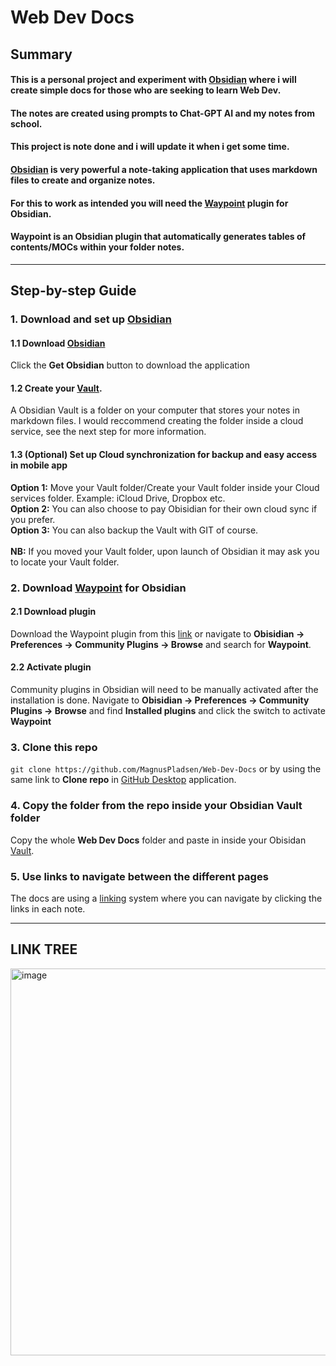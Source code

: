# Web Dev Docs

## Summary

#### This is a personal project and experiment with [Obsidian](https://obsidian.md/) where i will create simple docs for those who are seeking to learn Web Dev.

#### The notes are created using prompts to Chat-GPT AI and my notes from school.

#### This project is note done and i will update it when i get some time.

#### [Obsidian](https://obsidian.md/) is very powerful a note-taking application that uses markdown files to create and organize notes.

#### For this to work as intended you will need the **[Waypoint](https://github.com/IdreesInc/Waypoint)** plugin for Obsidian.

#### Waypoint is an Obsidian plugin that automatically generates tables of contents/MOCs within your folder notes.
---

## Step-by-step Guide

### 1. Download and set up [Obsidian](https://obsidian.md/)
#### 1.1 Download [Obsidian](https://obsidian.md/)
Click the **Get Obsidian** button to download the application

#### 1.2  Create your [Vault](https://help.obsidian.md/Getting+started/Create+a+vault).
A Obsidian Vault is a folder on your computer that stores your notes in markdown files. I would reccommend creating the folder inside a cloud service, see the next step for more information.


#### 1.3 (Optional) Set up Cloud synchronization for backup and easy access in mobile app
**Option 1:** Move your Vault folder/Create your Vault folder inside your Cloud services folder. Example: iCloud Drive, Dropbox etc.</br>
**Option 2:** You can also choose to pay Obisidian for their own cloud sync if you prefer.</br>
**Option 3:** You can also backup the Vault with GIT of course.</br>
</br>
**NB:** If you moved your Vault folder, upon launch of Obsidian it may ask you to locate your Vault folder.

### 2. Download [Waypoint](https://github.com/IdreesInc/Waypoint) for Obsidian
#### 2.1 Download plugin
Download the Waypoint plugin from this [link](https://github.com/IdreesInc/Waypoint) or navigate to  **Obisidian -> Preferences -> Community Plugins -> Browse** and search for **Waypoint**.

#### 2.2 Activate plugin
Community plugins in Obsidian will need to be manually activated after the installation is done. Navigate to  **Obisidian -> Preferences -> Community Plugins -> Browse** and find **Installed plugins** and click the switch to activate **Waypoint**

### 3. Clone this repo
`git clone https://github.com/MagnusPladsen/Web-Dev-Docs` or by using the same link to **Clone repo** in [GitHub Desktop](https://desktop.github.com/) application.


### 4. Copy the folder from the repo inside your Obsidian Vault folder
Copy the whole **Web Dev Docs** folder and paste in inside your Obisidan [Vault](https://help.obsidian.md/Getting+started/Create+a+vault).


### 5. Use links to navigate between the different pages
The docs are using a [linking](https://help.obsidian.md/Linking+notes+and+files/Internal+links) system where you can navigate by clicking the links in each note.

---

## LINK TREE
<img width="619" alt="image" src="https://user-images.githubusercontent.com/93226629/231445274-ee103c32-155d-4375-b2fd-1f3cd40c9ffc.png">

